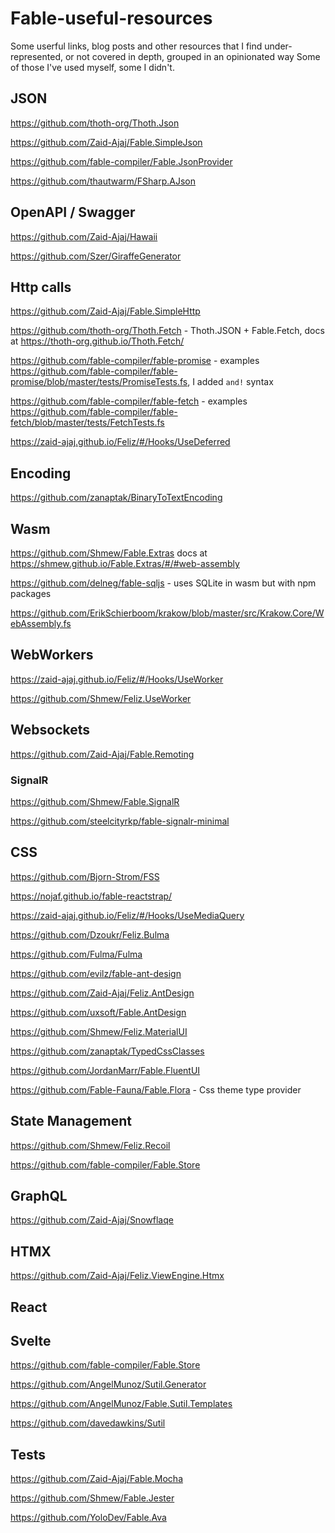 # Fable-useful-resources


Some userful links, blog posts and other resources that I find under-represented, or not covered in depth, grouped in an opinionated way
Some of those I've used myself, some I didn't.

## JSON

https://github.com/thoth-org/Thoth.Json

https://github.com/Zaid-Ajaj/Fable.SimpleJson

https://github.com/fable-compiler/Fable.JsonProvider

https://github.com/thautwarm/FSharp.AJson


## OpenAPI / Swagger

https://github.com/Zaid-Ajaj/Hawaii

https://github.com/Szer/GiraffeGenerator

## Http calls

https://github.com/Zaid-Ajaj/Fable.SimpleHttp

https://github.com/thoth-org/Thoth.Fetch - Thoth.JSON + Fable.Fetch, docs at https://thoth-org.github.io/Thoth.Fetch/

https://github.com/fable-compiler/fable-promise  - examples https://github.com/fable-compiler/fable-promise/blob/master/tests/PromiseTests.fs, I added `and!` syntax

https://github.com/fable-compiler/fable-fetch - examples https://github.com/fable-compiler/fable-fetch/blob/master/tests/FetchTests.fs

https://zaid-ajaj.github.io/Feliz/#/Hooks/UseDeferred

## Encoding

https://github.com/zanaptak/BinaryToTextEncoding


## Wasm

https://github.com/Shmew/Fable.Extras docs at https://shmew.github.io/Fable.Extras/#/#web-assembly

https://github.com/delneg/fable-sqljs - uses SQLite in wasm but with npm packages

https://github.com/ErikSchierboom/krakow/blob/master/src/Krakow.Core/WebAssembly.fs

## WebWorkers

https://zaid-ajaj.github.io/Feliz/#/Hooks/UseWorker

https://github.com/Shmew/Feliz.UseWorker


## Websockets

https://github.com/Zaid-Ajaj/Fable.Remoting


###  SignalR

https://github.com/Shmew/Fable.SignalR

https://github.com/steelcityrkp/fable-signalr-minimal

## CSS

https://github.com/Bjorn-Strom/FSS

https://nojaf.github.io/fable-reactstrap/

https://zaid-ajaj.github.io/Feliz/#/Hooks/UseMediaQuery

https://github.com/Dzoukr/Feliz.Bulma

https://github.com/Fulma/Fulma

https://github.com/evilz/fable-ant-design

https://github.com/Zaid-Ajaj/Feliz.AntDesign

https://github.com/uxsoft/Fable.AntDesign

https://github.com/Shmew/Feliz.MaterialUI

https://github.com/zanaptak/TypedCssClasses

https://github.com/JordanMarr/Fable.FluentUI

https://github.com/Fable-Fauna/Fable.Flora - Css theme type provider



## State Management

https://github.com/Shmew/Feliz.Recoil

https://github.com/fable-compiler/Fable.Store


## GraphQL

https://github.com/Zaid-Ajaj/Snowflaqe

## HTMX

https://github.com/Zaid-Ajaj/Feliz.ViewEngine.Htmx



## React

## Svelte

https://github.com/fable-compiler/Fable.Store

https://github.com/AngelMunoz/Sutil.Generator

https://github.com/AngelMunoz/Fable.Sutil.Templates

https://github.com/davedawkins/Sutil


## Tests

https://github.com/Zaid-Ajaj/Fable.Mocha

https://github.com/Shmew/Fable.Jester

https://github.com/YoloDev/Fable.Ava


